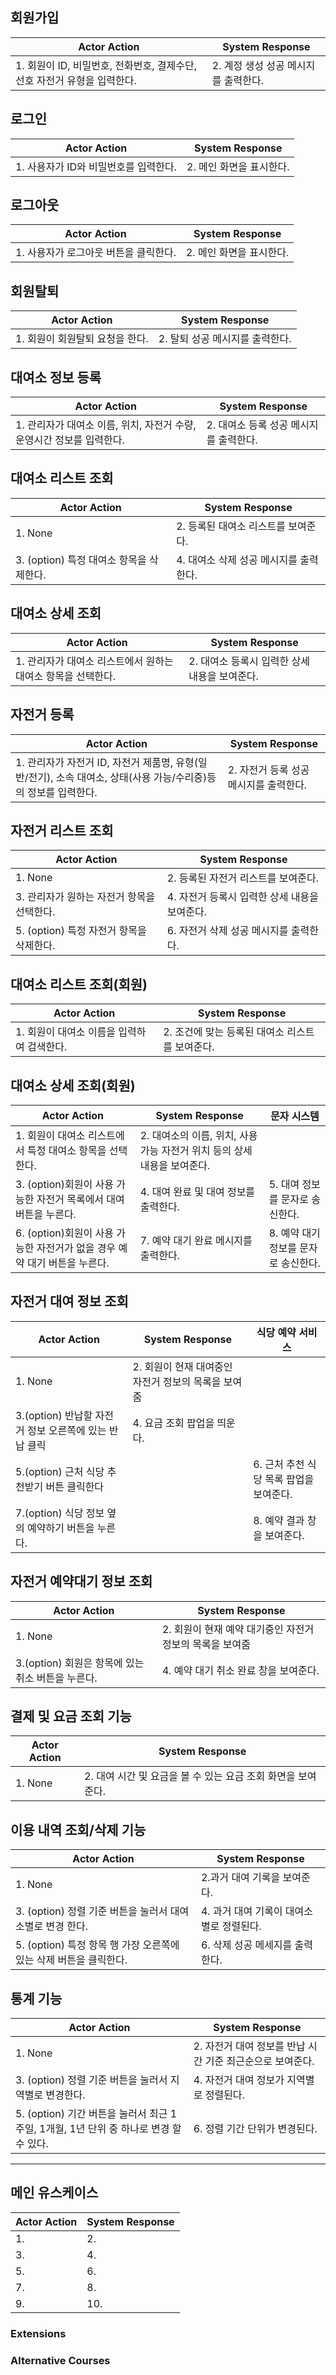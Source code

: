 
## 회원가입
|Actor Action|System Response|
|------|---|
|1. 회원이 ID, 비밀번호, 전화번호, 결제수단, 선호 자전거 유형을 입력한다.|2. 계정 생성 성공 메시지를 출력한다.|

## 로그인
|Actor Action|System Response|
|------|---|
|1. 사용자가 ID와 비밀번호를 입력한다.|2. 메인 화면을 표시한다.|

## 로그아웃
|Actor Action|System Response|
|------|---|
|1. 사용자가 로그아웃 버튼을 클릭한다.|2. 메인 화면을 표시한다.|

## 회원탈퇴
|Actor Action|System Response|
|------|---|
|1. 회원이 회원탈퇴 요청을 한다.|2. 탈퇴 성공 메시지를 출력한다.|

## 대여소 정보 등록
|Actor Action|System Response|
|------|---|
|1. 관리자가 대여소 이름, 위치, 자전거 수량, 운영시간 정보를 입력한다.|2. 대여소 등록 성공 메시지를 출력한다.|

## 대여소 리스트 조회
|Actor Action|System Response|
|------|---|
|1. None|2. 등록된 대여소 리스트를 보여준다.|
|3. (option) 특정 대여소 항목을 삭제한다.|4. 대여소 삭제 성공 메시지를 출력한다.|

## 대여소 상세 조회
|Actor Action|System Response|
|------|---|
|1. 관리자가 대여소 리스트에서 원하는 대여소 항목을 선택한다.|2. 대여소 등록시 입력한 상세 내용을 보여준다.|

## 자전거 등록
|Actor Action|System Response|
|------|---|
|1. 관리자가 자전거 ID, 자전거 제품명, 유형(일반/전기), 소속 대여소, 상태(사용 가능/수리중)등의 정보를 입력한다. |2. 자전거 등록 성공 메시지를 출력한다.|

## 자전거 리스트 조회
|Actor Action|System Response|
|------|---|
|1. None|2. 등록된 자전거 리스트를 보여준다.|
|3. 관리자가 원하는 자전거 항목을 선택한다. |4. 자전거 등록시 입력한 상세 내용을 보여준다.|
|5. (option) 특정 자전거 항목을 삭제한다.|6. 자전거 삭제 성공 메시지를 출력한다.|

## 대여소 리스트 조회(회원)
|Actor Action|System Response|
|------|---|
|1. 회원이 대여소 이름을 입력하여 검색한다.|2. 조건에 맞는 등록된 대여소 리스트를 보여준다.|

## 대여소 상세 조회(회원)
|Actor Action|System Response|문자 시스템|
|------|----------|---|
|1. 회원이 대여소 리스트에서 특정 대여소 항목을 선택한다.|2. 대여소의 이름, 위치, 사용가능 자전거 위치 등의 상세 내용을 보여준다.||
|3. (option)회원이 사용 가능한 자전거 목록에서 대여 버튼을 누른다.|4. 대여 완료 및 대여 정보를 출력한다.|5. 대여 정보를 문자로 송신한다.|
|6. (option)회원이 사용 가능한 자전거가 없을 경우 예약 대기 버튼을 누른다.|7. 예약 대기 완료 메시지를 출력한다.|8. 예약 대기 정보를 문자로 송신한다.|


## 자전거 대여 정보 조회
|Actor Action|System Response|식당 예약 서비스|
|------|----------|---|
|1. None|2. 회원이 현재 대여중인 자전거 정보의 목록을 보여줌||
|3.(option) 반납할 자전거 정보 오른쪽에 있는 반납 클릭 | 4. 요금 조회 팝업을 띄운다.|
|5.(option) 근처 식당 추천받기 버튼 클릭한다 | | 6. 근처 추천 식당 목록 팝업을 보여준다.|
|7.(option) 식당 정보 옆의 예약하기 버튼을 누른다. || 8. 예약 결과 창을 보여준다.|

## 자전거 예약대기 정보 조회
|Actor Action|System Response|
|------|---|
|1. None |2. 회원이 현재 예약 대기중인 자전거 정보의 목록을 보여줌|
|3.(option) 회원은 항목에 있는 취소 버튼을 누른다.| 4. 예약 대기 취소 완료 창을 보여준다.|

## 결제 및 요금 조회 기능
|Actor Action|System Response|
|------|---|
|1. None |2. 대여 시간 및 요금을 볼 수 있는 요금 조회 화면을 보여준다. |

## 이용 내역 조회/삭제 기능
|Actor Action|System Response|
|------|---|
|1. None |2.과거 대여 기록을 보여준다. |
|3. (option) 정렬 기준 버튼을 눌러서 대여소별로 변경 한다. |4. 과거 대여 기록이 대여소별로 정렬된다. |
|5. (option) 특정 항목 행 가장 오른쪽에 있는 삭제 버튼을 클릭한다. |6. 삭제 성공 메세지를 출력한다. |

## 통계 기능
|Actor Action|System Response|
|------|---|
|1. None |2. 자전거 대여 정보를 반납 시간 기준 최근순으로 보여준다. |
|3. (option) 정렬 기준 버튼을 눌러서 지역별로 변경한다. |4. 자전거 대여 정보가 지역별로 정렬된다. |
|5. (option) 기간 버튼을 눌러서 최근 1주일, 1개월, 1년 단위 중 하나로 변경 할 수 있다. |6. 정렬 기간 단위가 변경된다. |

---
## 메인 유스케이스
|Actor Action|System Response|
|------|---|
|1. |2. |
|3. |4. |
|5. |6. |
|7. |8. |
|9. |10. |
### Extensions

### Alternative Courses
